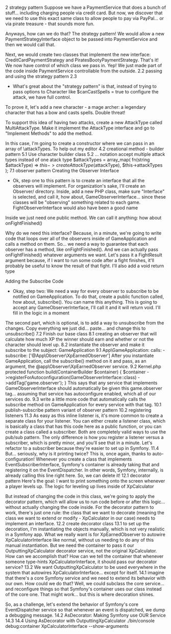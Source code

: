2 strategy pattern
 Suppose we have a PaymentService that does a bunch of stuff... including charging people via credit card. But now, we discover that we need to use this exact same class to allow people to pay via PayPal... or via pirate treasure - that sounds more fun.

 Anyways, how can we do that? The strategy pattern! We would allow a new PaymentStrategyInterface object to be passed into PaymentService and then we would call that.

 Next, we would create two classes that implement the new interface: CreditCardPaymentStrategy and PiratesBootyPaymentStrategy. That's it! We now have control of which class we pass in. Yep! We just made part of the code inside PaymentService controllable from the outside.
2.2 passing and using the strategy pattern
2.3 
 - What's great about the "strategy pattern" is that, instead of trying to pass options to Character like $canCastSpells = true to configure the attack, we have full control.

 To prove it, let's add a new character - a mage archer: a legendary character that has a bow and casts spells. Double threat!

 To support this idea of having two attacks, create a new AttackType called MultiAttackType. Make it implement the AttackType interface and go to "Implement Methods" to add the method.

 In this case, I'm going to create a constructor where we can pass in an array of \attackTypes. To help out my editor
4.2 creational method - builder pattern
5.1 Use character builder class
5.2 ... notation accept multiple attack types instead of one atack type
 $attackTypes = array_map(
  fn(string $attackType) => $this->createAttackType($attackType),
  $this->attackTypes
 );
7.1 observer pattern
 Creating the Observer Interface
 - Ok, step one to this pattern is to create an interface that all the observers will implement. For organization's sake, I'll create an Observer/ directory. Inside, add a new PHP class, make sure "Interface" is selected, and call it, how about, GameObserverInterface... since these classes will be "observing" something related to each game. FightObserverInterface would also have been a good name

 Inside we just need one public method. We can call it anything: how about onFightFinished()

 Why do we need this interface? Because, in a minute, we're going to write code that loops over all of the observers inside of GameApplication and calls a method on them. So... we need a way to guarantee that each observer has a method, like onFightFinished(). And we can actually pass onFightFinished() whatever arguments we want. Let's pass it a FightResult argument because, if I want to run some code after a fight finishes, it'll probably be useful to know the result of that fight. I'll also add a void return type

 Adding the Subscribe Code
 - Okay, step two: We need a way for every observer to subscribe to be notified on GameApplication. To do that, create a public function called, how about, subscribe(). You can name this anything. This is going to accept any GameObserverInterface, I'll call it  and it will return void. I'll fill in the logic in a moment

 The second part, which is optional, is to add a way to unsubscribe from the changes. Copy everything we just did... paste... and change this to unsubscribe()
7.2 Finish our base class
8.1 creating an observer that will calculate how much XP the winner should earn and whether or not the character should level up.
8.2 instantiate the observer and make it subscribe to the subject: GameApplication
9.1
 App\GameApplication:
    calls:
      - subscribe: ['@App\Observer\XpEarnedObserver']
 After you instantiate GameApplication, call the subscribe() method on it and pass, as an argument, the @app\Observer\XpEarnedObserver service.
9.2 Kernel.php
 protected function build(ContainerBuilder $container) {
 $container
  ->registerForAutoconfiguration(GameObserverInterface::class)
  ->addTag('game.observer');
 }
 This says that any service that implements GameObserverInterface should automatically be given this game.observer tag... assuming that service has autoconfigure enabled, which all of our services do.
9.3 write a little more code that automatically calls the subscribe method on GameApplication for every service with that tag.
10.1 publish-subscribe pattern variant of observer pattern
10.2 registering listeners
11.3 As easy as this inline listener is, it's more common to create a separate class for your listener. You can either create a listener class, which is basically a class that has this code here as a public function, or you can create a class called a subscriber. Both are completely valid ways to use the pub/sub pattern. The only difference is how you register a listener versus a subscriber, which is pretty minor, and you'll see that in a minute. Let's refactor to a subscriber because they're easier to set up in Symfony.
11.4 But... seriously, why is it printing twice? This is, once again, thanks to auto-configuration! Whenever you create a class that implements EventSubscriberInterface, Symfony's container is already taking that and registering it on the EventDispatcher. In other words, Symfony, internally, is already calling this line right here. So, we can delete it!
12.1 decorator pattern
 Here's the goal: I want to print something onto the screen whenever a player levels up. The logic for leveling up lives inside of XpCalculator

 But instead of changing the code in this class, we're going to apply the decorator pattern, which will allow us to run code before or after this logic... without actually changing the code inside.
 For the decorator pattern to work, there's just one rule: the class that we want to decorate (meaning the class we want to extend or modify - XpCalculator in our case) needs to implement an interface.
 12.2 create decorator class
 13.1 to set up the decoration, I'm instantiating the objects manually, which is not very realistic in a Symfony app. What we really want is for XpEarnedObserver to autowire XpCalculatorInterface like normal, without us needing to do any of this manual instantiation. But we need the container to pass it our OutputtingXpCalculator decorator service, not the original XpCalculator. How can we accomplish that? How can we tell the container that whenever someone type-hints XpCalculatorInterface, it should pass our decorator service?
 13.2 We want OutputtingXpCalculator to be used everywhere in the system that autowires XpCalculatorInterface... except for itself.
 14.1 imagine that there's a core Symfony service and we need to extend its behavior with our own. How could we do that? Well, we could subclass the core service... and reconfigure things so that Symfony's container uses our class instead of the core one. That might work... but this is where decoration shines.

 So, as a challenge, let's extend the behavior of Symfony's core EventDispatcher service so that whenever an event is dispatched, we dump a debugging message.
 14.2 AsDecorator: Making Symfony use OUR Service
 14.3 14.4 Using AsDecorator with OutputtingXpCalculator
 ./bin/console debug:container XpCalculatorInterface --show-arguments
